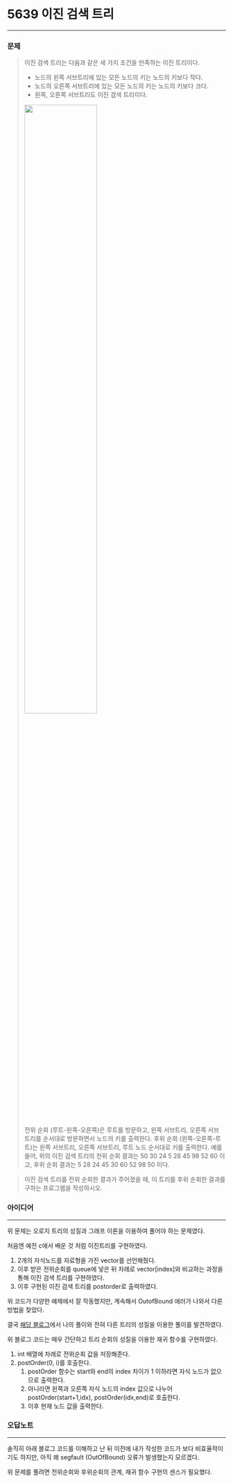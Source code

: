 # 5639 이진 검색 트리
------------
### 문제

>이진 검색 트리는 다음과 같은 세 가지 조건을 만족하는 이진 트리이다.
>
> - 노드의 왼쪽 서브트리에 있는 모든 노드의 키는 노드의 키보다 작다.  
> - 노드의 오른쪽 서브트리에 있는 모든 노드의 키는 노드의 키보다 크다.  
> - 왼쪽, 오른쪽 서브트리도 이진 검색 트리이다.  
>
><img width="60%" src="https://onlinejudgeimages.s3-ap-northeast-1.amazonaws.com/upload/images/bsearchtree.png"/>
> 
>전위 순회 (루트-왼쪽-오른쪽)은 루트를 방문하고, 왼쪽 서브트리, 오른쪽 서브 트리를 순서대로 방문하면서 노드의 키를 출력한다. 후위 순회 (왼쪽-오른쪽-루트)는 왼쪽 서브트리, 오른쪽 서브트리, 루트 노드 순서대로 키를 출력한다. 예를 들어, 위의 이진 검색 트리의 전위 순회 결과는 50 30 24 5 28 45 98 52 60 이고, 후위 순회 결과는 5 28 24 45 30 60 52 98 50 이다.

>이진 검색 트리를 전위 순회한 결과가 주어졌을 때, 이 트리를 후위 순회한 결과를 구하는 프로그램을 작성하시오.

### 아이디어
----------
위 문제는 오로지 트리의 성질과 그래프 이론을 이용하여 풀어야 하는 문제였다.

처음엔 예전 c에서 배운 것 처럼 이진트리를 구현하였다.
1. 2개의 자식노드를 자료형을 가진 vector를 선언해줬다.
2. 이후 받은 전위순회를 queue에 넣은 뒤 차례로 vector[index]와 비교하는 과정을 통해 이진 검색 트리를 구현하였다.
3. 이후 구현된 이진 검색 트리를 postorder로 출력하였다.

위 코드가 다양한 예제에서 잘 작동했지만, 계속해서 OutofBound 에러가 나와서 다른 방법을 찾았다.

결국 [해당 블로그](https://ongveloper.tistory.com/295)에서 나의 풀이와 전혀 다른 트리의 성질을 이용한 풀이를 발견하였다.

위 블로그 코드는 매우 간단하고 트리 순회의 성질을 이용한 재귀 함수를 구현하였다.
1. int 배열에 차례로 전위순회 값을 저장해준다.
2. postOrder(0, i)를 호출한다.
    1. postOrder 함수는 start와 end의 index 차이가 1 이하라면 자식 노드가 없으므로 출력한다.
    2. 아니라면 왼쪽과 오른쪽 자식 노드의 index 값으로 나누어 postOrder(start+1,idx), postOrder(idx,end)로 호출한다.
    3. 이후 현재 노드 값을 출력한다.


### 오답노트
----------
솔직히 아래 블로그 코드를 이해하고 난 뒤 이전에 내가 작성한 코드가 보다 비효율적이기도 하지만, 아직 왜 segfault (OutOfBound) 오류가 발생했는지 모르겠다.

위 문제를 풀려면 전위순회와 후위순회의 관계, 재귀 함수 구현의 센스가 필요했다.